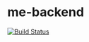 # me-backend

[![Build Status](https://travis-ci.org/markusholmberg/me-backend.svg?branch=master)](https://travis-ci.org/markusholmberg/me-backend)
